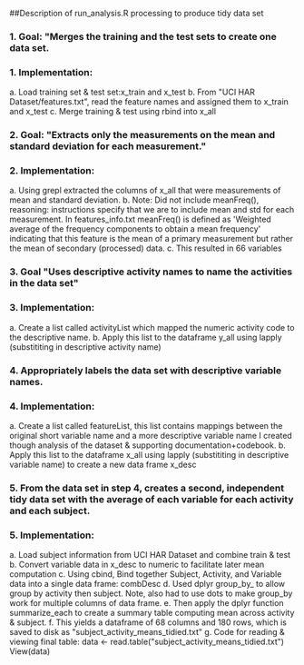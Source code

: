 

##Description of run_analysis.R processing to produce tidy data set

### 1. Goal: "Merges the training and the test sets to create one data set.
### 1. Implementation:
a. Load training set & test set:x_train and x_test
b. From "UCI HAR Dataset/features.txt", read the feature names and assigned them to x_train and x_test
c. Merge training & test using rbind into x_all


### 2. Goal: "Extracts only the measurements on the mean and standard deviation for each measurement."
### 2. Implementation:
a. Using grepl extracted  the columns of x_all that were measurements of mean and standard deviation. 
b. Note: Did not include meanFreq(), reasoning: instructions specify that we are to include mean and std for each measurement. In features_info.txt meanFreq() is defined as 'Weighted average of the frequency components to obtain a mean frequency' indicating that this feature is the mean of a primary measurement but rather the mean of secondary (processed) data.
c. This resulted in 66 variables

### 3. Goal "Uses descriptive activity names to name the activities in the data set"
### 3. Implementation:
a. Create a list called activityList which mapped the numeric activity code to the descriptive name.
b. Apply this list to the dataframe y_all using lapply (substititing in descriptive activity name)

### 4. Appropriately labels the data set with descriptive variable names. 
### 4. Implementation:
a. Create a list called featureList, this list contains mappings between the original short variable name and a more descriptive variable name
I created though analysis of the dataset & supporting documentation+codebook.
b. Apply this list to the dataframe x_all using lapply (substititing in descriptive variable name) to create a new data frame x_desc

### 5. From the data set in step 4, creates a second, independent tidy data set with the average of each variable for each activity and each subject.
### 5. Implementation: 
a. Load subject information from UCI HAR Dataset and combine train & test
b. Convert variable data in x_desc to numeric to facilitate later mean computation
c. Using cbind, Bind together Subject, Activity, and Variable data into a single data frame: combDesc
d. Used dplyr group_by_ to allow group by activity then subject.  Note, also had to use dots to make group_by work for multiple columns of data frame.
e. Then apply the dplyr function summarize_each to create a summary table computing mean across activity & subject.
f. This yields a dataframe of 68 columns and 180 rows, which is saved to disk as "subject_activity_means_tidied.txt"
g. Code for reading & viewing final table:
  data <- read.table("subject_activity_means_tidied.txt")
  View(data)
